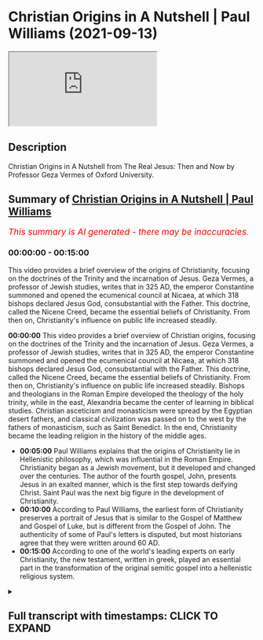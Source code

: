 # Christian Origins in A Nutshell | Paul Williams (2021-09-13)

<iframe loading='lazy' src='https://www.youtube.com/embed/QCl5DL_wf3w'></iframe>

## Description

Christian Origins in A Nutshell from The Real Jesus: Then and Now by Professor Geza Vermes of Oxford University.

## Summary of [Christian Origins in A Nutshell | Paul Williams](https://www.youtube.com/watch?v=QCl5DL_wf3w)


*<span style="color:red; font-size:125%">This summary is AI generated - there may be inaccuracies</span>. [](/)*

### <a onclick="modifyYTiframeseektime('0')">00:00:00</a> - <a onclick="modifyYTiframeseektime('900')">00:15:00</a>

This video provides a brief overview of the origins of Christianity, focusing on the doctrines of the Trinity and the incarnation of Jesus. Geza Vermes, a professor of Jewish studies, writes that in 325 AD, the emperor Constantine summoned and opened the ecumenical council at Nicaea, at which 318 bishops declared Jesus God, consubstantial with the Father. This doctrine, called the Nicene Creed, became the essential beliefs of Christianity. From then on, Christianity's influence on public life increased steadily.

**<a onclick="modifyYTiframeseektime('0')">00:00:00</a>** This video provides a brief overview of Christian origins, focusing on the doctrines of the Trinity and the incarnation of Jesus. Geza Vermes, a professor of Jewish studies, writes that in 325 AD, the emperor Constantine summoned and opened the ecumenical council at Nicaea, at which 318 bishops declared Jesus God, consubstantial with the Father. This doctrine, called the Nicene Creed, became the essential beliefs of Christianity. From then on, Christianity's influence on public life increased steadily. Bishops and theologians in the Roman Empire developed the theology of the holy trinity, while in the east, Alexandria became the center of learning in biblical studies. Christian asceticism and monasticism were spread by the Egyptian desert fathers, and classical civilization was passed on to the west by the fathers of monasticism, such as Saint Benedict. In the end, Christianity became the leading religion in the history of the middle ages.
* **<a onclick="modifyYTiframeseektime('300')">00:05:00</a>** Paul Williams explains that the origins of Christianity lie in Hellenistic philosophy, which was influential in the Roman Empire. Christianity began as a Jewish movement, but it developed and changed over the centuries. The author of the fourth gospel, John, presents Jesus in an exalted manner, which is the first step towards deifying Christ. Saint Paul was the next big figure in the development of Christianity.
* **<a onclick="modifyYTiframeseektime('600')">00:10:00</a>** According to Paul Williams, the earliest form of Christianity preserves a portrait of Jesus that is similar to the Gospel of Matthew and Gospel of Luke, but is different from the Gospel of John. The authenticity of some of Paul's letters is disputed, but most historians agree that they were written around 60 AD.
* **<a onclick="modifyYTiframeseektime('900')">00:15:00</a>** According to one of the world's leading experts on early Christianity, the new testament, written in greek, played an essential part in the transformation of the original semitic gospel into a hellenistic religious system.

<details><summary><h2>Full transcript with timestamps: CLICK TO EXPAND</h2></summary>

<a onclick="modifyYTiframeseektime('0')">0:00:00</a> This video aims to give you Christian origins in 
a nutshell. If you want a brief explanation of    
<a onclick="modifyYTiframeseektime('9')">0:00:09</a> Christian origins by a top expert i recommend this 
book: Searching for the Real Jesus by a guy called    
<a onclick="modifyYTiframeseektime('16')">0:00:16</a> Geza Vermes who is a professor of Jewish Studies 
at the University of Oxford and he's acknowledged    
<a onclick="modifyYTiframeseektime('23')">0:00:23</a> as a leading expert on the historical jesus, 
jesus as he really was in the first century,    
<a onclick="modifyYTiframeseektime('29')">0:00:29</a> and also Christian origins, the origins 
of Christianity. And in this book he has    
<a onclick="modifyYTiframeseektime('34')">0:00:34</a> a chapter called Christian Origins in a Nutshell, 
and i want to read you a bit from it so this is    
<a onclick="modifyYTiframeseektime('40')">0:00:40</a> an historian's academic summary of the origins 
of christianity which i think is really useful    
<a onclick="modifyYTiframeseektime('45')">0:00:45</a> really insightful and we'll show you really how uh 
christianity developed over the centuries and    
<a onclick="modifyYTiframeseektime('52')">0:00:52</a> changed from really being a very different kind 
of jewish faith to the much later hellenistic    
<a onclick="modifyYTiframeseektime('59')">0:00:59</a> faith that we are familiar with today. So 
Geza Vermes writes on page 161 of the book:    
<a onclick="modifyYTiframeseektime('67')">0:01:07</a> In 325 AD the emperor Constantine summoned 
and opened the ecumenical council at Nicaea    
<a onclick="modifyYTiframeseektime('76')">0:01:16</a> at which 318 bishops declared Jesus God, 
consubstantial with the Father. Consubstantial    
<a onclick="modifyYTiframeseektime('84')">0:01:24</a> by the way is a Latin phrase meaning of the same 
being of the same substance so whatever the father    
<a onclick="modifyYTiframeseektime('90')">0:01:30</a> was the son was basically according to the nicene 
creed. The essential beliefs of christianity entail    
<a onclick="modifyYTiframeseektime('98')">0:01:38</a> the holy trinity, the incarnation of the son, the 
redemption of mankind through the crucifixion    
<a onclick="modifyYTiframeseektime('104')">0:01:44</a> and resurrection of christ, and the universality 
of the church established to guide and nourish    
<a onclick="modifyYTiframeseektime('111')">0:01:51</a> the faithful until the final judgment 
and the inauguration of eternal life.    
<a onclick="modifyYTiframeseektime('117')">0:01:57</a> From then on he writes the influence of 
christianity on public life exercise under    
<a onclick="modifyYTiframeseektime('124')">0:02:04</a> the direction of bishops and theologians 
steadily increased in the roman empire    
<a onclick="modifyYTiframeseektime('130')">0:02:10</a> and in fact what you get is the emergence of 
the medieval period after constantine i think    
<a onclick="modifyYTiframeseektime('136')">0:02:16</a> at nicaea the heresy of arius who's the bad guy 
who denied the true divinity of jesus was refuted    
<a onclick="modifyYTiframeseektime('144')">0:02:24</a> by saint athanasius of alexandria aries by the 
way sometimes thought of as a unitarian and maybe    
<a onclick="modifyYTiframeseektime('152')">0:02:32</a> he was but he used the language of divine language 
of god but he also believed at least it's credited    
<a onclick="modifyYTiframeseektime('160')">0:02:40</a> to him that he said that there was a time when 
the son was not so unlike the father who was the    
<a onclick="modifyYTiframeseektime('167')">0:02:47</a> eternal uncreated god the son came into existence 
at some point in the past so he wasn't god in the    
<a onclick="modifyYTiframeseektime('174')">0:02:54</a> sense that jews or muslims would understand god 
he was a created being during the 4th century the    
<a onclick="modifyYTiframeseektime('181')">0:03:01</a> theologians of the theology rather of the holy 
trinity was fully developed by the greek church    
<a onclick="modifyYTiframeseektime('188')">0:03:08</a> fathers people like saint basil saint gregory of 
nissa and saint gregory of nazianzus in the west    
<a onclick="modifyYTiframeseektime('196')">0:03:16</a> saint ambrose and especially central augustine 
who's a huge figure in western civilization by    
<a onclick="modifyYTiframeseektime('202')">0:03:22</a> the way were the shining lights over the whole 
spectrum of theological doctrine origin of    
<a onclick="modifyYTiframeseektime('210')">0:03:30</a> alexandria in the east and saint jerome in the 
west dominated the field of biblical studies    
<a onclick="modifyYTiframeseektime('217')">0:03:37</a> and the egyptian desert fathers led by saint 
anthony sowed the seeds of christian asceticism    
<a onclick="modifyYTiframeseektime('225')">0:03:45</a> monastic life and aestheticism by the way is 
this focus on the denial of the self so you    
<a onclick="modifyYTiframeseektime('230')">0:03:50</a> don't get married you you focus on celibacy you 
might live as a hermit uh in a cave somewhere or    
<a onclick="modifyYTiframeseektime('236')">0:03:56</a> you might live in a monastery um famously uh saint 
anthony you know founded monasticism in the west    
<a onclick="modifyYTiframeseektime('244')">0:04:04</a> monastic life giza vermish writes was finally 
organized by saint benedict in the sixth century    
<a onclick="modifyYTiframeseektime('251')">0:04:11</a> and his disciples were largely responsible for the 
transmission of classical civilization to western    
<a onclick="modifyYTiframeseektime('257')">0:04:17</a> europe because at that time of course europe 
was in the dark ages whilst in the muslim world    
<a onclick="modifyYTiframeseektime('263')">0:04:23</a> antalucia islamic spain and further east there 
was a massive flourishing of learning and science    
<a onclick="modifyYTiframeseektime('271')">0:04:31</a> and culture in europe what we call here it was 
a time of the dark ages and we don't tend to    
<a onclick="modifyYTiframeseektime('276')">0:04:36</a> know about these other things very well anyway 
back to giza virmish after the fall of rome    
<a onclick="modifyYTiframeseektime('282')">0:04:42</a> in ad476 this is when the roman empire ended um 
in the west the papacy especially with gregory    
<a onclick="modifyYTiframeseektime('291')">0:04:51</a> the great took on a significant role in the 
religious cultural and political life and    
<a onclick="modifyYTiframeseektime('297')">0:04:57</a> christianity became or played a leading part 
in the history of the middle ages particularly    
<a onclick="modifyYTiframeseektime('304')">0:05:04</a> through the papacy which became probably the most 
powerful single force in the west at that time    
<a onclick="modifyYTiframeseektime('310')">0:05:10</a> anyway though fundamentally hellenistic in thought 
from the second century onwards and roman in    
<a onclick="modifyYTiframeseektime('318')">0:05:18</a> organization of after constantine the christian 
movement was originally the product of the jewish    
<a onclick="modifyYTiframeseektime('325')">0:05:25</a> mind excuse me so hellenistic in thought that 
means influenced by greek philosophy going back to    
<a onclick="modifyYTiframeseektime('332')">0:05:32</a> i don't know plato aristotle and other people 
500 years before christ this philosophy of    
<a onclick="modifyYTiframeseektime('339')">0:05:39</a> philosophies were hugely influential in the roman 
empire and they had a big impact on christian    
<a onclick="modifyYTiframeseektime('346')">0:05:46</a> thought as well from the second century onwards he 
writes and the church was hugely influenced by the    
<a onclick="modifyYTiframeseektime('353')">0:05:53</a> roman empire in terms of his organization after 
constant time he writes but the christian movement    
<a onclick="modifyYTiframeseektime('360')">0:06:00</a> was originally the product of the jewish mind it's 
very important point fully developed christianity    
<a onclick="modifyYTiframeseektime('366')">0:06:06</a> what we call christianity did not fall from heaven 
its beginnings and early progress may be detected    
<a onclick="modifyYTiframeseektime('375')">0:06:15</a> and followed in the writings of the new testament 
which he says were written between ad50 and 120    
<a onclick="modifyYTiframeseektime('383')">0:06:23</a> a.d although he doesn't say the last to be written 
was probably the second letter of peter which is    
<a onclick="modifyYTiframeseektime('389')">0:06:29</a> now seen by scholars as a forgery not by peter 
but by written in the middle of the second century    
<a onclick="modifyYTiframeseektime('396')">0:06:36</a> so he continues the new testament consists of 27 
greek documents four gospels or theological lives    
<a onclick="modifyYTiframeseektime('403')">0:06:43</a> of jesus the acts of the apostles outlining 
the early history of the christian church    
<a onclick="modifyYTiframeseektime('410')">0:06:50</a> there are 21 letters discussing christian belief 
and practice addressed to named or anonymous    
<a onclick="modifyYTiframeseektime('417')">0:06:57</a> churches or church leaders and the apocalyptic 
book of revelation this is the last book in the    
<a onclick="modifyYTiframeseektime('423')">0:07:03</a> bible in the christian bible that is describing 
the ultimate victory of christ and god marked by    
<a onclick="modifyYTiframeseektime('431')">0:07:11</a> the descent on earth of the heavenly jerusalem 
these the fourth gospel the gospel of john    
<a onclick="modifyYTiframeseektime('439')">0:07:19</a> and the letters of paul provide the best 
insight into the evolution of christian theology    
<a onclick="modifyYTiframeseektime('446')">0:07:26</a> because christian theology changed 
developed transformed over the    
<a onclick="modifyYTiframeseektime('451')">0:07:31</a> centuries it wasn't fixed from the beginning 
this is what we know from history now    
<a onclick="modifyYTiframeseektime('456')">0:07:36</a> the gospels of mark matthew and luke 
and the acts of the apostles he writes    
<a onclick="modifyYTiframeseektime('461')">0:07:41</a> constitute the chief sources for understanding of 
christian origins the author of the fourth gospel    
<a onclick="modifyYTiframeseektime('470')">0:07:50</a> notice he doesn't say john because we don't know 
who wrote the gospels it's a commonplace now    
<a onclick="modifyYTiframeseektime('475')">0:07:55</a> amongst scholarship that matthew mark luke 
and john we don't really know who wrote them    
<a onclick="modifyYTiframeseektime('480')">0:08:00</a> they're anonymous if you read the text it doesn't 
mention who wrote them doesn't mention any names    
<a onclick="modifyYTiframeseektime('485')">0:08:05</a> the author of the fourth gospel he writes 
imbued in hellenistic mysticism and philosophy    
<a onclick="modifyYTiframeseektime('492')">0:08:12</a> can hardly be identical with the apostle john 
the uneducated and common galilean fisherman    
<a onclick="modifyYTiframeseektime('500')">0:08:20</a> of acts 4 13. interestingly if you look in 
acts which is the history of the early church    
<a onclick="modifyYTiframeseektime('506')">0:08:26</a> the disciples of jesus are called uh uh 
are unlettered uneducated because they    
<a onclick="modifyYTiframeseektime('512')">0:08:32</a> would be they were fishermen and how could 
such people produce uh you know the second    
<a onclick="modifyYTiframeseektime('517')">0:08:37</a> the fourth gospel you know this work of 
mystical philosophy doesn't make any sense    
<a onclick="modifyYTiframeseektime('524')">0:08:44</a> his jesus the gospel of john's jesus a 
stranger from heaven presented as the    
<a onclick="modifyYTiframeseektime('531')">0:08:51</a> temporary incarnation or the temporal incarnation 
i should say of the eternal word of god    
<a onclick="modifyYTiframeseektime('537')">0:08:57</a> is the first major step towards the deification 
of christ in the nicene creed so john's gospel    
<a onclick="modifyYTiframeseektime('544')">0:09:04</a> is presents jesus such an exalted figure that 
he becomes a first step towards the statement    
<a onclick="modifyYTiframeseektime('551')">0:09:11</a> at nicaea that jesus is god this gospel 
probably originated between 100 and 110 a.d    
<a onclick="modifyYTiframeseektime('559')">0:09:19</a> so in the second century according to giza varmish 
it was compiled before 125 a.d because of the date    
<a onclick="modifyYTiframeseektime('567')">0:09:27</a> of the earliest papyrus fragments of john that we 
have but after the completion in the final quarter    
<a onclick="modifyYTiframeseektime('576')">0:09:36</a> of the first century of the doctrinally much less 
developed synoptic gospels so the four gospels    
<a onclick="modifyYTiframeseektime('582')">0:09:42</a> were written mark is the first according to 
scholars now matthew and luke wrote later and used    
<a onclick="modifyYTiframeseektime('588')">0:09:48</a> mark and then after them john wrote his gospel 
finally published in the early second century    
<a onclick="modifyYTiframeseektime('596')">0:09:56</a> the next chief artisan of christianity was 
saint paul so the next big figure who gave    
<a onclick="modifyYTiframeseektime('602')">0:10:02</a> us the christianity we have today with 
saint paul a jew of the greek diaspora    
<a onclick="modifyYTiframeseektime('608')">0:10:08</a> from tarsus in what is now turkey he had not known 
the historical jesus this is a really important    
<a onclick="modifyYTiframeseektime('615')">0:10:15</a> point paul never claimed no one ever thought 
that he met jesus he had a vision of course    
<a onclick="modifyYTiframeseektime('621')">0:10:21</a> on the road to damascus but he never met the 
historical jesus like his disciples had very    
<a onclick="modifyYTiframeseektime('626')">0:10:26</a> interesting and built his doctrine partly 
on tradition and partly on mystical vision    
<a onclick="modifyYTiframeseektime('633')">0:10:33</a> and insight he had lots of visions and mystical 
uh insights as well in his letters to the churches    
<a onclick="modifyYTiframeseektime('640')">0:10:40</a> founded by him through syria asia minor that's 
turkey today greece and rome he depicted jesus    
<a onclick="modifyYTiframeseektime('648')">0:10:48</a> who he never met as the redeemer of jews and 
gentiles thanks to his death and resurrection    
<a onclick="modifyYTiframeseektime('655')">0:10:55</a> and proclaimed his impending return to earth to 
bring about salvation for the whole of mankind    
<a onclick="modifyYTiframeseektime('664')">0:11:04</a> that's a pretty big claim about jesus paul's 
theological vision of the work of christ    
<a onclick="modifyYTiframeseektime('670')">0:11:10</a> was recorded in greek in his genuine epistles 
epistle's just another way of saying letters he    
<a onclick="modifyYTiframeseektime('675')">0:11:15</a> actually wrote literally wrote letters romans 
one and two corinthians galatians philippians    
<a onclick="modifyYTiframeseektime('682')">0:11:22</a> philemon and one and two thessalonians 
approximately written between 50 and 60 a.d    
<a onclick="modifyYTiframeseektime('690')">0:11:30</a> testifying to a beginning of christological 
speculation half a century before john's    
<a onclick="modifyYTiframeseektime('698')">0:11:38</a> gospel the fourth gospel by the way that list 
of paul's letters he says genuine epistles    
<a onclick="modifyYTiframeseektime('704')">0:11:44</a> there are other letters by paul which are now 
seen by most historians as forgeries for example    
<a onclick="modifyYTiframeseektime('709')">0:11:49</a> one and two ty one and two timothy and titus and 
probably the letter to the colossians probably the    
<a onclick="modifyYTiframeseektime('716')">0:11:56</a> letter to the ephesians are fake as well although 
there's more dispute about those two letters    
<a onclick="modifyYTiframeseektime('722')">0:12:02</a> so the earliest stage of the tradition relative to 
the historical jesus is preserved in the gospels    
<a onclick="modifyYTiframeseektime('729')">0:12:09</a> of matthew mark and luke they are called these 
synoptic gospels because they follow the same    
<a onclick="modifyYTiframeseektime('736')">0:12:16</a> general point of view and storyline and can be set 
out in three parallel columns in a gospel synopsis    
<a onclick="modifyYTiframeseektime('745')">0:12:25</a> by the way the word synoptic in 
greek the word optic is where we get    
<a onclick="modifyYTiframeseektime('750')">0:12:30</a> optic where we see things and sin means with 
syn optic so you can see them together so if    
<a onclick="modifyYTiframeseektime('756')">0:12:36</a> you look at the three columns of matthew mark 
and luke you'll notice basically or very often    
<a onclick="modifyYTiframeseektime('762')">0:12:42</a> the language is identical in greek and so you 
can see them together john is very different    
<a onclick="modifyYTiframeseektime('768')">0:12:48</a> anyway they they represent matthew mark and luke 
the least evolved form of the portrait of jesus    
<a onclick="modifyYTiframeseektime('775')">0:12:55</a> and are commonly dated to 70 to 100 a.d the entire 
new testament including the synoptic gospels    
<a onclick="modifyYTiframeseektime('784')">0:13:04</a> is in greek and was probably composed in 
greek remember by the way jesus was not greek    
<a onclick="modifyYTiframeseektime('791')">0:13:11</a> however jesus and his original audience 
were aramaic speaking galilean jews    
<a onclick="modifyYTiframeseektime('798')">0:13:18</a> so greek was not their language uh they spoke 
aramaic that was the the language of the masses    
<a onclick="modifyYTiframeseektime('804')">0:13:24</a> in that part of the world not greek it is possible 
that among early jewish christian groups such    
<a onclick="modifyYTiframeseektime('811')">0:13:31</a> as the ebionites or the poor that's simply what 
ebonites means in hebrew there existed an aramaic    
<a onclick="modifyYTiframeseektime('818')">0:13:38</a> gospel this is really interesting so he's saying 
that it's possible among the earliest jewish    
<a onclick="modifyYTiframeseektime('824')">0:13:44</a> christian groups there was an aramaic gospel 
in the same language as jesus himself of course    
<a onclick="modifyYTiframeseektime('831')">0:13:51</a> church tradition refers to matthew recording 
the teaching of jesus in the hebrew dialect    
<a onclick="modifyYTiframeseektime('839')">0:13:59</a> but no traces of it have survived so this may 
be what most what muslims may call the original    
<a onclick="modifyYTiframeseektime('846')">0:14:06</a> injil this original aramaic gospel not the matthew 
mark luke and john of the new testament and not    
<a onclick="modifyYTiframeseektime('852')">0:14:12</a> what paul preached because he never met jesus of 
course so in fact apart from a few aramaic phrases    
<a onclick="modifyYTiframeseektime('860')">0:14:20</a> preserved in mark's gospel they're there if you 
look for them for example abba which means father    
<a onclick="modifyYTiframeseektime('866')">0:14:26</a> in english is an aramaic word and another term 
talitha kum probably mispronounced that it means    
<a onclick="modifyYTiframeseektime('872')">0:14:32</a> little girl arise so this is one of the miracles 
of jesus apart from those few words in aramaic    
<a onclick="modifyYTiframeseektime('880')">0:14:40</a> jesus's own words have all faded from memory 
so there we don't have jesus's words in the new    
<a onclick="modifyYTiframeseektime('888')">0:14:48</a> testament at all we have just a couple well just 
three words as far as i can see abba and talitha    
<a onclick="modifyYTiframeseektime('894')">0:14:54</a> come and that's it unlike say in islam where we 
have the words of the prophet uh in authentic    
<a onclick="modifyYTiframeseektime('901')">0:15:01</a> you know reliable hadith in the collections of 
bukhari a muslim and so on in christianity we    
<a onclick="modifyYTiframeseektime('906')">0:15:06</a> don't have the words of jesus they simply have 
disappeared no traces of them have survived    
<a onclick="modifyYTiframeseektime('912')">0:15:12</a> quote unquote uh the fact that the new testament 
was handed down in greek not the language of jesus    
<a onclick="modifyYTiframeseektime('920')">0:15:20</a> played an essential part in the transformation 
of the original semitic gospel into a hellenistic    
<a onclick="modifyYTiframeseektime('927')">0:15:27</a> religious system created by philosophically 
educated greek church fathers wow just reread that    
<a onclick="modifyYTiframeseektime('936')">0:15:36</a> because it's such an important statement the fact 
that the new testament was handed down in greek    
<a onclick="modifyYTiframeseektime('941')">0:15:41</a> written in greek played an essential part 
in the transformation complete change    
<a onclick="modifyYTiframeseektime('948')">0:15:48</a> of the original semitic gospel written 
in the words of jesus in aramaic into    
<a onclick="modifyYTiframeseektime('955')">0:15:55</a> a hellenistic religious system so in other words 
a heavily uh influenced pagan philosophical    
<a onclick="modifyYTiframeseektime('963')">0:16:03</a> thought world a way of seeing religion a way 
of seeing jesus and his life created by he says    
<a onclick="modifyYTiframeseektime('970')">0:16:10</a> philosophically educated greek church fathers so 
here we have a linguistic cultural and religious    
<a onclick="modifyYTiframeseektime('977')">0:16:17</a> transformation according to one of the world's 
leading experts on early christianity and jesus    
<a onclick="modifyYTiframeseektime('984')">0:16:24</a> to continue the synoptic gospels of which mark 
is thought to be the earliest composed about    
<a onclick="modifyYTiframeseektime('991')">0:16:31</a> 70 a.d followed by matthew and luke between eight 
were followed by matthew and luke about 80 to 100    
<a onclick="modifyYTiframeseektime('998')">0:16:38</a> a.d offer a theologically less developed life 
story of jesus of nazareth who is he for him    
<a onclick="modifyYTiframeseektime('1007')">0:16:47</a> gizer varmish a galilean charismatic healer 
exorcist and teacher who preached a message of    
<a onclick="modifyYTiframeseektime('1015')">0:16:55</a> repentance and invited his followers to prepare 
themselves for entry into the kingdom of god    
<a onclick="modifyYTiframeseektime('1022')">0:17:02</a> so if you look at the synoptic gospels you get 
this uh impression of a jesus a jewish figure    
<a onclick="modifyYTiframeseektime('1030')">0:17:10</a> who is much less theologically developed than 
saying paul or in john and he is according to    
<a onclick="modifyYTiframeseektime('1036')">0:17:16</a> giza varmish a charismatic leader exorcist teacher 
who preached repentance and so on now this is    
<a onclick="modifyYTiframeseektime('1043')">0:17:23</a> a commonplace uh amongst historians this is a 
very common view that they have concluded with    
<a onclick="modifyYTiframeseektime('1049')">0:17:29</a> and they usually one word sums up uh who jesus was 
in scholarship it is a prophet that's who he he    
<a onclick="modifyYTiframeseektime('1056')">0:17:36</a> was his mission according to giza vermish was cut 
short by the intervention of the roman governor    
<a onclick="modifyYTiframeseektime('1064')">0:17:44</a> pilate who on charges leveled against jesus by the 
jewish priestly authorities condemned him to die    
<a onclick="modifyYTiframeseektime('1073')">0:17:53</a> on the cross his disciples claimed however 
to have seen him alive in repeated visions    
<a onclick="modifyYTiframeseektime('1081')">0:18:01</a> and were convinced that the success of their 
charismatic healing and teaching activity    
<a onclick="modifyYTiframeseektime('1086')">0:18:06</a> in the name of jesus was the proof that god had 
raised him from the dead and that's the end of    
<a onclick="modifyYTiframeseektime('1094')">0:18:14</a> that chapter absolutely fascinating there are 
many interesting chapters in this book i might    
<a onclick="modifyYTiframeseektime('1099')">0:18:19</a> read some more of them in the future but he he 
rightly stresses giza verbis rightly stresses the    
<a onclick="modifyYTiframeseektime('1105')">0:18:25</a> the total transformation of the original 
jewish movement uh familiar to jesus and    
<a onclick="modifyYTiframeseektime('1111')">0:18:31</a> his actual disciples to the later hellenistic 
philosophical system involving a trinity and a    
<a onclick="modifyYTiframeseektime('1118')">0:18:38</a> dying and rising savior figure very common motif 
in the ancient greco-roman world by the way this    
<a onclick="modifyYTiframeseektime('1126')">0:18:46</a> kind of religious system fits very comfortably in 
the graco roman pago pagan world but giza webber    
<a onclick="modifyYTiframeseektime('1133')">0:18:53</a> should argue and as it's a common place really 
that was not the original religion of jesus it's    
<a onclick="modifyYTiframeseektime('1139')">0:18:59</a> not what he preached to his galilean countrymen 
i hope you found that of interest until next time  

</details>
